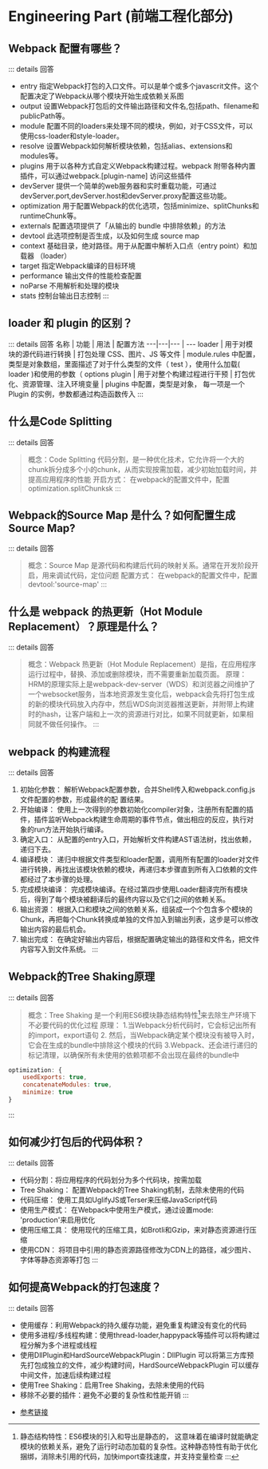 # Engineering Part (前端工程化部分) 
## Webpack 配置有哪些？ <Badge type="tip" text="primary" />
::: details 回答
- entry 指定Webpack打包的入口文件。可以是单个或多个javascrit文件。这个配置决定了Webpack从哪个模块开始生成依赖关系图
- output 设置Webpack打包后的文件输出路径和文件名,包括path、filename和publicPath等。
- module 配置不同的loaders来处理不同的模块，例如，对于CSS文件，可以使用css-loader和style-loader。
- resolve 设置Webpack如何解析模块依赖，包括alias、extensions和modules等。
- plugins 用于以各种方式自定义Webpack构建过程。webpack 附带各种内置插件，可以通过webpack.[plugin-name] 访问这些插件
- devServer 提供一个简单的web服务器和实时重载功能，可通过devServer.port,devServer.host和devServer.proxy配置这些功能。
- optimization 用于配置Webpack的优化选项，包括minimize、splitChunks和runtimeChunk等。
- externals  配置选项提供了「从输出的 bundle 中排除依赖」的方法
- devtool 此选项控制是否生成，以及如何生成 source map
- context 基础目录，绝对路径。用于从配置中解析入口点（entry point）和加载器 （loader）
- target 指定Webpack编译的目标环境
- performance 输出文件的性能检查配置
- noParse 不用解析和处理的模块
- stats 控制台输出日志控制
:::
## loader 和 plugin 的区别？ <Badge type="tip" text="primary" />
::: details 回答
名称 | 功能 | 用法 | 配置方法
---|---|--- | ---
loader | 用于对模块的源代码进行转换 | 打包处理 CSS、图片、JS 等文件 | module.rules 中配置，类型是对象数组，⾥⾯描述了对于什么类型的⽂件（ test ），使⽤什么加载( loader )和使⽤的参数（ options 
plugin | 用于对整个构建过程进行干预 | 打包优化、资源管理、注入环境变量 | plugins 中配置，类型是对象， 每一项是一个 Plugin 的实例，参数都通过构造函数传入
:::

## 什么是Code Splitting <Badge type="tip" text="primary" />
::: details 回答
>概念：Code Splitting 代码分割，是一种优化技术，它允许将一个大的chunk拆分成多个小的chunk，从而实现按需加载，减少初始加载时间，并提高应用程序的性能
>开启方式： 在webpack的配置文件中，配置optimization.splitChunksk
:::

## Webpack的Source Map 是什么？如何配置生成Source Map? <Badge type="tip" text="primary" />
::: details 回答
>概念：Source Map 是源代码和构建后代码的映射关系。通常在开发阶段开启，用来调试代码，定位问题
>配置方式： 在webpack的配置文件中，配置devtool:'source-map'
:::
## 什么是 webpack 的热更新（Hot Module Replacement）？原理是什么？ <Badge type="warning" text="middle" />
::: details 回答
>概念：Webpack 热更新（Hot Module Replacement）是指，在应用程序运行过程中，替换、添加或删除模块，而不需要重新加载页面。
>原理：HRM的原理实际上是webpack-dev-server（WDS）和浏览器之间维护了一个websocket服务，当本地资源发生变化后，webpack会先将打包生成的新的模块代码放入内存中，然后WDS向浏览器推送更新，并附带上构建时的hash，让客户端和上一次的资源进行对比，如果不同就更新，如果相同就不做任何操作。
:::
## webpack 的构建流程 <Badge type="warning" text="middle" />
::: details 回答
1. 初始化参数： 解析Webpack配置参数，合并Shell传入和webpack.config.js文件配置的参数，形成最终的配 置结果。
2. 开始编译： 使用上一次得到的参数初始化compiler对象，注册所有配置的插件，插件监听Webpack构建生命周期的事件节点，做出相应的反应，执行对象的run方法开始执行编译。
3. 确定入口： 从配置的entry入口，开始解析文件构建AST语法树，找出依赖，递归下去。
4. 编译模块： 递归中根据文件类型和loader配置，调用所有配置的loader对文件进行转换，再找出该模块依赖的模块，再递归本步骤直到所有入口依赖的文件都经过了本步骤的处理。
5. 完成模块编译： 完成模块编译。在经过第四步使用Loader翻译完所有模块后，得到了每个模块被翻译后的最终内容以及它们之间的依赖关系。
6. 输出资源： 根据入口和模块之间的依赖关系，组装成一个个包含多个模块的Chunk，再把每个Chunk转换成单独的文件加入到输出列表，这步是可以修改输出内容的最后机会。
7. 输出完成： 在确定好输出内容后，根据配置确定输出的路径和文件名，把文件内容写入到文件系统。
:::

## Webpack的Tree Shaking原理 <Badge type="warning" text="middle" />
::: details 回答
>概念：Tree Shaking 是一个利用ES6模块静态结构特性[^1]来去除生产环境下不必要代码的优化过程
>原理： 1.当Webpack分析代码时，它会标记出所有的import，export语句
        2. 然后，当Webpack确定某个模块没有被导入时，它会在生成的bundle中排除这个模块的代码
        3.Webpack、还会进行递归的标记清理，以确保所有未使用的依赖项都不会出现在最终的bundle中  
```js
optimization: {
    usedExports: true,
    concatenateModules: true,
    minimize: true
}
```
:::

## 如何减少打包后的代码体积？ <Badge type="warning" text="middle" />
::: details 回答
- 代码分割：将应用程序的代码划分为多个代码块，按需加载
- Tree Shaking： 配置Webpack的Tree Shaking机制，去除未使用的代码
- 代码压缩： 使用工具如UglifyJS或Terser来压缩JavaScript代码
- 使用生产模式： 在Webpack中使用生产模式，通过设置mode: 'production'来启用优化
- 使用压缩工具： 使用现代的压缩工具，如Brotli和Gzip，来对静态资源进行压缩
- 使用CDN： 将项目中引用的静态资源路径修改为CDN上的路径，减少图片、字体等静态资源等打包
:::

## 如何提高Webpack的打包速度？ <Badge type="warning" text="middle" />
::: details 回答
- 使用缓存：利用Webpack的持久缓存功能，避免重复构建没有变化的代码
- 使用多进程/多线程构建：使用thread-loader,happypack等插件可以将构建过程分解为多个进程或线程
- 使用DllPlugin和HardSourceWebpackPlugin：DllPlugin 可以将第三方库预先打包成独立的文件，减少构建时间，HardSourceWebpackPlugin 可以缓存中间文件，加速后续构建过程
- 使用Tree Shaking：启用Tree Shaking，去除未使用的代码
- 移除不必要的插件：避免不必要的复杂性和性能开销
:::


[^1]:静态结构特性：ES6模块的引入和导出是静态的， 这意味着在编译时就能确定模块的依赖关系，避免了运行时动态加载的复杂性。这种静态特性有助于优化捆绑，消除未引用的代码，加快import查找速度，并支持变量检查‌
:::


- [参考链接](https://juejin.cn/post/7350535815132659749?searchId=20240828104154DF81436634F7543C129B)
